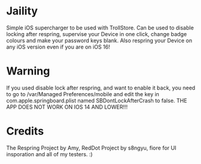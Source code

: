 # Jaility
Simple iOS supercharger to be used with TrollStore. Can be used to disable locking after respring, supervise your Device in one click, change badge colours and make your password keys blank. Also respring your Device on any iOS version even if you are on iOS 16!

# Warning
If you used disable lock after respring, and want to enable it back, you need to go to /var/Managed Preferences/mobile and edit the key in com.apple.springboard.plist named SBDontLockAfterCrash to false. THE APP DOES NOT WORK ON IOS 14 AND LOWER!!!

# Credits
The Respring Project by Amy, RedDot Project by s8ngyu, fiore for UI insporation and all of my testers. :)
